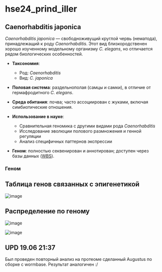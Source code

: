 # hse24_prind_iller
## Caenorhabditis japonica

*Caenorhabditis japonica* — свободноживущий круглой червь (нематода), принадлежащий к роду *Caenorhabditis*. Этот вид близкородственен хорошо изученному модельному организму *C. elegans*, но отличается рядом биологических особенностей.

- **Таксономия**:
  - Род: *Caenorhabditis*
  - Вид: *C. japonica*

- **Половая система**: раздельнополая (самцы и самки), в отличие от гермафродитного *C. elegans*.

- **Среда обитания**: почва; часто ассоциирован с жуками, включая симбиотические отношения.

- **Использование в науке**: 
  - Сравнительная геномика с другими видами рода *Caenorhabditis*
  - Исследование эволюции полового размножения и генной регуляции
  - Анализ специфичных паттернов экспрессии

- **Геном**: полностью секвенирован и аннотирован; доступен через базы данных ([WBS](https://downloads.wormbase.org/species/c_japonica/sequence/genomic/c_japonica.PRJNA12591.WS237.genomic.fa.gz)).


### Геном


## Таблица генов связанных с эпигенетикой
![image](https://github.com/user-attachments/assets/1618110a-55ed-4230-9b63-805243d28f4c)

## Распределение по геному
![image](https://github.com/user-attachments/assets/0914c7cd-8405-4506-bed8-b43d9bae39ca)

![image](https://github.com/user-attachments/assets/dbcea0d1-e3ef-4b8a-98e8-f410169a6e19)


## UPD 19.06 21:37
Был проведен повторный анализ на протеоме сделанный Augustus по сборке с wormbase. Результат аналогичен :/

